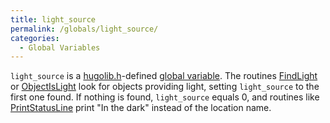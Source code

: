 ```yaml
---
title: light_source
permalink: /globals/light_source/
categories: 
  - Global Variables
---
```


`light_source` is a [hugolib.h](/library/hugolib.h/)-defined
[global variable](/basics/global/). The routines
[FindLight](/routines/findlight/) or
[ObjectIsLight](/routines/ObjectIsLight/) look for objects providing
light, setting `light_source` to the first one found. If nothing is
found, `light_source` equals 0, and routines like
[PrintStatusLine](/input-output/printstatusline/) print "In the dark"
instead of the location name.
